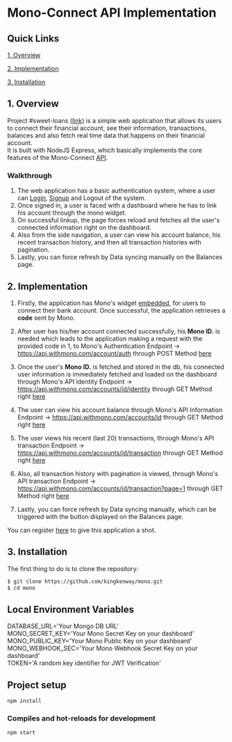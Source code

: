 # Mono-Connect API Implementation

## Quick Links

[1. Overview](#1-overview) 

[2. Implementation](#2-implementation) 

[3. Installation](#3-installation)  


## 1. Overview  

Project #sweet-loans [(link)](https://sweet-loans.herokuapp.com/) is a simple web application that allows its users to connect their financial account, see their information, transactions, balances and also fetch real time data that happens on their financial account.  
It is built with NodeJS Express, which basically implements the core features of the Mono-Connect [API](https://docs.mono.co/reference).

### Walkthrough <br />
1. The web application has a basic authentication system, where a user can [Login](https://sweet-loans.herokuapp.com/login), [Signup](https://sweet-loans.herokuapp.com/signup) and Logout of the system. <br />
2. Once signed in, a user is faced with a dashboard where he has to link his account through the mono widget. <br />
3. On successful linkup, the page forces reload and fetches all the user's connected information right on the dashboard.<br />
4. Also from the side navigation, a user can view his account balance, his recent transaction history, and then all transaction histories with pagination.<br />
5. Lastly, you can force refresh by Data syncing manually on the Balances page. <br />

## 2. Implementation  
1. Firstly, the application has Mono's widget [embedded](https://github.com/kingkenway/mono/blob/master/views/partials/mono_dialog.ejs#L1), for users to connect their bank account. Once successful, the application retrieves a <b>code</b>  sent by Mono.  <br />

2. After user has his/her account connected successfully, his <b>Mono ID.</b> is needed which leads to the application making a request with the provided code in 1, to Mono's Authentication Endpoint -> https://api.withmono.com/account/auth through POST Method [here](https://github.com/kingkenway/mono/blob/master/controllers/allControllers.js#L32) <br />

3. Once the user's <b>Mono ID.</b> is fetched and stored in the db, his connected user information is immediately fetched and loaded on the dashboard through Mono's API Identity Endpoint -> https://api.withmono.com/accounts/id/identity through GET Method right [here](https://github.com/kingkenway/mono/blob/master/controllers/allControllers.js#L8) <br />

4. The user can view his account balance through Mono's API Information Endpoint -> https://api.withmono.com/accounts/id through GET Method right [here](https://github.com/kingkenway/mono/blob/master/controllers/allControllers.js#L69) <br />

5. The user views his recent (last 20) transactions, through Mono's API transaction Endpoint -> https://api.withmono.com/accounts/id/transaction through GET Method right [here](https://github.com/kingkenway/mono/blob/master/controllers/allControllers.js#L92) <br />

6. Also, all transaction history with pagination is viewed, through Mono's API transaction Endpoint -> https://api.withmono.com/accounts/id/transaction?page=1 through GET Method right [here](https://github.com/kingkenway/mono/blob/master/controllers/allControllers.js#L121) <br />

7. Lastly, you can force refresh by Data syncing manually, which can be triggered with the button displayed on the Balances page. 

You can register [here](https://sweet-loans.herokuapp.com/signup) to give this application a shot.

## 3. Installation

The first thing to do is to clone the repository:

```sh
$ git clone https://github.com/kingkenway/mono.git
$ cd mono
```

## Local Environment Variables
DATABASE_URL='Your Mongo DB URL'  
MONO_SECRET_KEY='Your Mono Secret Key on your dashboard'  
MONO_PUBLIC_KEY='Your Mono Public Key on your dashboard'  
MONO_WEBHOOK_SEC='Your Mono Webhook Secret Key on your dashboard'  
TOKEN='A random key identifier for JWT Verification'

## Project setup
```
npm install
```

### Compiles and hot-reloads for development
```javascript
npm start
```